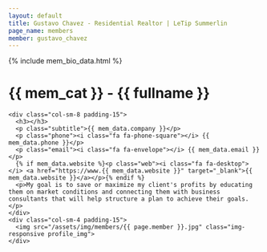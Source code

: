 ```yaml
---
layout: default
title: Gustavo Chavez - Residential Realtor | LeTip Summerlin
page_name: members
member: gustavo_chavez
---
```

{% include mem_bio_data.html %}
<div class="container margin-b-30">
  <div class="wide_banner">
    <h1>{{ mem_cat }} - {{ fullname }}</h1>
  </div>

    <div class="col-sm-8 padding-15">
      <h3></h3>
      <p class="subtitle">{{ mem_data.company }}</p>
      <p class="phone"><i class="fa fa-phone-square"></i> {{ mem_data.phone }}</p>
      <p class="email"><i class="fa fa-envelope"></i> {{ mem_data.email }}</p>
      {% if mem_data.website %}<p class="web"><i class="fa fa-desktop"></i> <a href="https://www.{{ mem_data.website }}" target="_blank">{{ mem_data.website }}</a></p>{% endif %}
      <p>My goal is to save or maximize my client's profits by educating them on market conditions and connecting them with business consultants that will help structure a plan to achieve their goals.</p>
    </div>
    <div class="col-sm-4 padding-15">
      <img src="/assets/img/members/{{ page.member }}.jpg" class="img-responsive profile_img">
    </div>

</div>